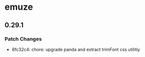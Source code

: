 # emuze

## 0.29.1

### Patch Changes

- 8fc32c4: chore: upgrade panda and extract trimFont css utilitiy
